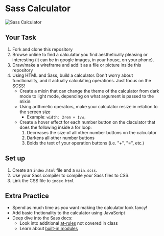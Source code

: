 # Sass Calculator
![Sass Calculator](https://saasdiscovery.com/wp-content/screenshots/simple-calculator-14861-1.jpg)

## Your Task
1. Fork and clone this repository
1. Browse online to find a calculator you find aesthetically pleasing or interesting (it can be in google images, in your house, on your phone). 
1. Draw/make a wireframe and add it as a file or picture inside this repository
1. Using HTML and Sass, build a calculator. Don't worry about functionality, and it actually calculating operations. Just focus on the SCSS!
    - Create a mixin that can change the theme of the calculator from dark mode to light mode, depending on what argument is passed to the mixin
    - Using arithmetic operators, make your calculator resize in relation to the screen size
        - Example:  `width: 2rem + 1vw;`
    - Create a hover effect for each number button on the claculator that does the following inside a for loop:
        1. Decreases the size of all other number buttons on the calculator
        2. Darkens all other number buttons 
        3. Bolds the text of your operation buttons (i.e. "+", "=", etc.)


## Set up
1. Create an `index.html` file and a `main.scss`.
1. Use your Sass compiler to compile your Sass files to CSS.
1. Link the CSS file to `index.html`


## Extra Practice
- Spend as much time as you want making the calculator look fancy!
- Add basic fnctionality to the calculator using JavaScript
- Deep dive into the Sass docs: 
    - Look into additional [at-rules](https://sass-lang.com/documentation/at-rules) not covered in class
    - Learn about [built-in modules](https://sass-lang.com/documentation/modules)
